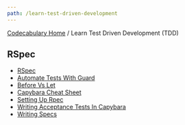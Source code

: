```yaml
---
path: /learn-test-driven-development
---
```

<!-- ---title: Learn Test Driven Development --->

[Codecabulary Home](/) / Learn Test Driven Development (TDD)

## RSpec

* [RSpec](/learn-test-driven-development/rspec)
* [Automate Tests With Guard](/learn-test-driven-development/rspec/automate-tests-with-guard)
* [Before Vs Let](/learn-test-driven-development/rspec/before-vs-let)
* [Capybara Cheat Sheet](/learn-test-driven-development/rspec/capybara-cheat-sheet)
* [Setting Up Rpec](/learn-test-driven-development/rspec/setting-up-rpec)
* [Writing Acceptance Tests In Capybara](/learn-test-driven-development/rspec/writing-acceptance-tests-in-capybara)
* [Writing Specs](/learn-test-driven-development/rspec/writing-specs)
